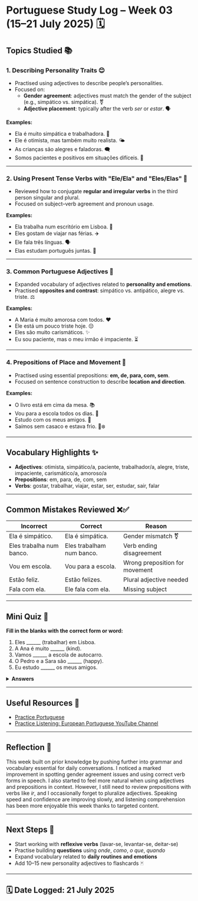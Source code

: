# Portuguese Study Log – Week 03 (15–21 July 2025) 🗓️

## Topics Studied 📚

### 1. **Describing Personality Traits 😊**
- Practised using adjectives to describe people’s personalities.
- Focused on:
  - **Gender agreement**: adjectives must match the gender of the subject (e.g., simpático vs. simpática). ⚧
  - **Adjective placement**: typically after the verb *ser* or *estar*. 🗣️

**Examples:**
- Ela é muito simpática e trabalhadora. 💼  
- Ele é otimista, mas também muito realista. 🌤️  
- As crianças são alegres e faladoras. 🗨️  
- Somos pacientes e positivos em situações difíceis. 💪

---

### 2. **Using Present Tense Verbs with "Ele/Ela" and "Eles/Elas" 🔄**
- Reviewed how to conjugate **regular and irregular verbs** in the third person singular and plural.
- Focused on subject–verb agreement and pronoun usage.

**Examples:**
- Ela trabalha num escritório em Lisboa. 🏢  
- Eles gostam de viajar nas férias. ✈️  
- Ele fala três línguas. 🗣️  
- Elas estudam português juntas. 📖

---

### 3. **Common Portuguese Adjectives 🎨**
- Expanded vocabulary of adjectives related to **personality and emotions**.
- Practised **opposites and contrast**: simpático vs. antipático, alegre vs. triste. ⚖️

**Examples:**
- A Maria é muito amorosa com todos. ❤️  
- Ele está um pouco triste hoje. 😔  
- Eles são muito carismáticos. ✨  
- Eu sou paciente, mas o meu irmão é impaciente. ⏳

---

### 4. **Prepositions of Place and Movement 📍**
- Practised using essential prepositions: **em, de, para, com, sem**.
- Focused on sentence construction to describe **location and direction**.

**Examples:**
- O livro está em cima da mesa. 📚  
- Vou para a escola todos os dias. 🏫  
- Estudo com os meus amigos. 🤝  
- Saímos sem casaco e estava frio. 🧥❄️

---

## Vocabulary Highlights ✨
- **Adjectives**: otimista, simpático/a, paciente, trabalhador/a, alegre, triste, impaciente, carismático/a, amoroso/a  
- **Prepositions**: em, para, de, com, sem  
- **Verbs**: gostar, trabalhar, viajar, estar, ser, estudar, sair, falar

---

## Common Mistakes Reviewed ❌✅

| Incorrect               | Correct                  | Reason                         |
|-------------------------|--------------------------|--------------------------------|
| Ela é simpático.        | Ela é simpática.         | Gender mismatch ⚧             |
| Eles trabalha num banco.| Eles trabalham num banco.| Verb ending disagreement       |
| Vou em escola.          | Vou para a escola.       | Wrong preposition for movement|
| Estão feliz.            | Estão felizes.           | Plural adjective needed        |
| Fala com ela.           | Ele fala com ela.        | Missing subject                |

---

## Mini Quiz 🧠

**Fill in the blanks with the correct form or word:**

1. Eles ______ (trabalhar) em Lisboa.  
2. A Ana é muito ______ (kind).  
3. Vamos ______ a escola de autocarro.  
4. O Pedro e a Sara são ______ (happy).  
5. Eu estudo ______ os meus amigos.

<details>
<summary><strong>Answers</strong></summary>

1. trabalham  
2. simpática  
3. para  
4. alegres  
5. com

</details>

---

## Useful Resources 🔗
- [Practice Portuguese](https://www.practiceportuguese.com/)  
- [Practice Listening: European Portuguese YouTube Channel](https://www.youtube.com/@TalktheStreets)

---

## Reflection 💭

This week built on prior knowledge by pushing further into grammar and vocabulary essential for daily conversations. I noticed a marked improvement in spotting gender agreement issues and using correct verb forms in speech. I also started to feel more natural when using adjectives and prepositions in context. However, I still need to review prepositions with verbs like *ir*, and I occasionally forget to pluralize adjectives. Speaking speed and confidence are improving slowly, and listening comprehension has been more enjoyable this week thanks to targeted content.

---

## Next Steps 🚀

- Start working with **reflexive verbs** (lavar-se, levantar-se, deitar-se)  
- Practise building **questions** using *onde*, *como*, *o que*, *quando*  
- Expand vocabulary related to **daily routines and emotions**  
- Add 10–15 new personality adjectives to flashcards 🃏

---

## 🗓️ Date Logged: 21 July 2025
